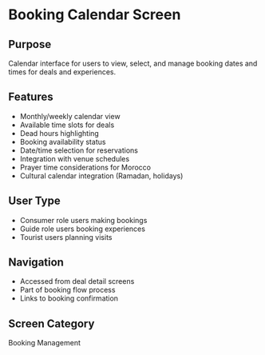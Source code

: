 # Booking Calendar Screen

## Purpose
Calendar interface for users to view, select, and manage booking dates and times for deals and experiences.

## Features
- Monthly/weekly calendar view
- Available time slots for deals
- Dead hours highlighting
- Booking availability status
- Date/time selection for reservations
- Integration with venue schedules
- Prayer time considerations for Morocco
- Cultural calendar integration (Ramadan, holidays)

## User Type
- Consumer role users making bookings
- Guide role users booking experiences
- Tourist users planning visits

## Navigation
- Accessed from deal detail screens
- Part of booking flow process
- Links to booking confirmation

## Screen Category
Booking Management